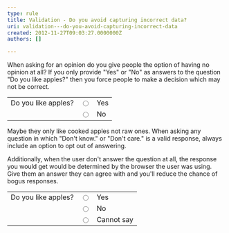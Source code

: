 ```yaml
---
type: rule
title: Validation - Do you avoid capturing incorrect data?
uri: validation---do-you-avoid-capturing-incorrect-data
created: 2012-11-27T09:03:27.0000000Z
authors: []

---
```




<span class='intro'> <p>When asking for an opinion do you give people the option of having no opinion at all? If you only provide &quot;Yes&quot; or &quot;No&quot; as answers to the question &quot;Do you like apples?&quot; then you force people to make a decision which may not be correct.</p> </span>

<div><table id="table1"><tbody><tr><td>Do you like apples?</td>
<td><input type="radio" /> </td>
<td>Yes</td></tr>
<tr><td>&#160;</td>
<td><input type="radio" /> </td>
<td>No</td></tr></tbody></table></div>
<p>Maybe they only like cooked apples not raw ones. When asking any question in which &quot;Don't know.&quot; or &quot;Don't care.&quot; is a valid response, always include an option to opt out of answering.</p>
<p>Additionally, when the user don't answer the question at all, the response you would get would be determined by the browser the user was using. Give them an answer they can agree with and you'll reduce the chance of bogus responses.</p>
<div><table><tbody><tr><td>Do you like apples?</td>
<td><input type="radio" /> </td>
<td>Yes</td></tr>
<tr><td></td>
<td><input type="radio" /> </td>
<td>No</td></tr>
<tr><td></td>
<td><input type="radio" /> </td>
<td>Cannot say</td></tr></tbody></table></div>


